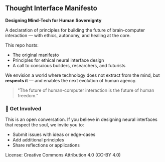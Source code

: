 ## Thought Interface Manifesto

**Designing Mind-Tech for Human Sovereignty**

A declaration of principles for building the future of brain-computer interaction — with ethics, autonomy, and healing at the core.

This repo hosts:

* The original manifesto
* Principles for ethical neural interface design
* A call to conscious builders, researchers, and futurists

We envision a world where technology does not extract from the mind, but **respects it** — and enables the next evolution of human agency.

> "The future of human-computer interaction is the future of human freedom."

### 📢 Get Involved

This is an open conversation. If you believe in designing neural interfaces that respect the soul, we invite you to:

* Submit issues with ideas or edge-cases
* Add additional principles
* Share reflections or applications

License: Creative Commons Attribution 4.0 (CC-BY 4.0)